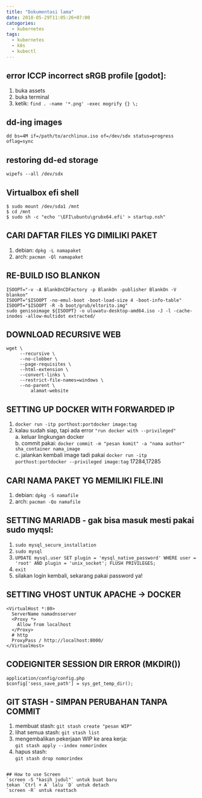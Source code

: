 ```yaml
---
title: "Dokumentasi lama"
date: 2018-05-29T11:05:26+07:00
catogories:
  - kubernetes
tags:
  - kubernetes
  - k8s
  - kubectl
---
```


## error ICCP incorrect sRGB profile [godot]:
  1. buka assets
  2. buka terminal
  3. ketik:
  `find . -name '*.png' -exec mogrify {} \;`

## dd-ing images
  `dd bs=4M if=/path/to/archlinux.iso of=/dev/sdx status=progress oflag=sync`

## restoring dd-ed storage
  `wipefs --all /dev/sdx`
  
## Virtualbox efi shell 
  ```
  $ sudo mount /dev/sda1 /mnt
  $ cd /mnt
  $ sudo sh -c "echo '\EFI\ubuntu\grubx64.efi' > startup.nsh"
  ```

## CARI DAFTAR FILES YG DIMILIKI PAKET
  1. debian: `dpkg -L namapaket`
  2. arch: `pacman -Ql namapaket`

## RE-BUILD ISO BLANKON
```
ISOOPT="-v -A BlankOnCDFactory -p BlankOn -publisher BlankOn -V blankon"
ISOOPT="$ISOOPT -no-emul-boot -boot-load-size 4 -boot-info-table"
ISOOPT="$ISOOPT -R -b boot/grub/eltorito.img"
sudo genisoimage ${ISOOPT} -o uluwatu-desktop-amd64.iso -J -l -cache-inodes -allow-multidot extracted/
```

## DOWNLOAD RECURSIVE WEB
```
wget \
     --recursive \
     --no-clobber \
     --page-requisites \
     --html-extension \
     --convert-links \
     --restrict-file-names=windows \
     --no-parent \
         alamat-website
```
         
## SETTING UP DOCKER WITH FORWARDED IP
  1. `docker run -itp porthost:portdocker image:tag` 
  2. kalau sudah siap, tapi ada error `"run docker with --privileged"`  
  a. keluar lingkungan docker  
  b. commit pakai: `docker commit -m "pesan komit" -a "nama author" sha_container nama_image`  
  c. jalankan kembali image tadi pakai `docker run -itp porthost:portdocker --privileged image:tag` 17284,17285

## CARI NAMA PAKET YG MEMILIKI FILE.INI
  1. debian: `dpkg -S namafile`
  2. arch: `pacman -Qo namafile`

## SETTING MARIADB - gak bisa masuk mesti pakai sudo myqsl:  
  1. `sudo mysql_secure_installation`  
  2. `sudo mysql`  
  3. `UPDATE mysql.user SET plugin = 'mysql_native_password' WHERE user = 'root' AND plugin = 'unix_socket'; FLUSH PRIVILEGES;`
  4. `exit`
  5. silakan login kembali, sekarang pakai password ya!
 
## SETTING VHOST UNTUK APACHE -> DOCKER
  ```
  <VirtualHost *:80>
    ServerName namadnsserver
    <Proxy *>
      Allow from localhost
    </Proxy>
    # http
    ProxyPass / http://localhost:8000/
  </VirtualHost>
  ```
## CODEIGNITER SESSION DIR ERROR (MKDIR())
  ```
  application/config/config.php
  $config['sess_save_path'] = sys_get_temp_dir();
  ```
## GIT STASH - SIMPAN PERUBAHAN TANPA COMMIT  
  1. membuat stash: `git stash create "pesan WIP"`
  2. lihat semua stash: `git stash list`
  3. mengembalikan pekerjaan WIP ke area kerja:  
  `git stash apply --index nomorindex`
  4. hapus stash:  
  `git stash drop nomorindex`
  ```
  
## How to use Screen
`screen -S "kasih judul"` untuk buat baru
tekan `Ctrl + A` lalu `D` untuk detach
`screen -R` untuk reattach
